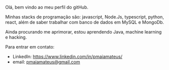 Olá, bem vindo ao meu perfil do gitHub.

Minhas stacks de programação são: javascript, Node.Js, typescript, python, react, além de saber trabalhar com banco de dados em MySQL e MongoDb.

Ainda procurando me aprimorar, estou aprendendo Java, machine learning e hacking.

Para entrar em contato:
  - LinkedIn: https://www.linkedin.com/in/pmaiamateus/
  - email: pmaiamateus@gmail.com

<!---
pmaiamateus/pmaiamateus is a ✨ special ✨ repository because its `README.md` (this file) appears on your GitHub profile.
You can click the Preview link to take a look at your changes.
--->
